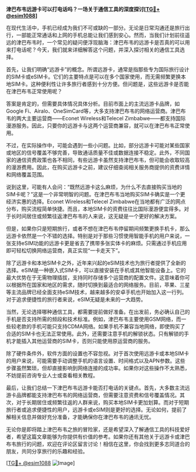 **津巴布韦远游卡可以打电话吗？一场关于通信工具的深度探讨[[TG💪+ @esim1088](https://t.me/s/esim1088)]**

在现代生活中，手机已经成为我们不可或缺的一部分。无论是日常沟通还是旅行出行，一部能正常通话和上网的手机总能让我们感到安心。然而，当我们计划前往遥远的津巴布韦时，一个常见的疑问便浮现脑海：津巴布韦的远游卡是否真的可以用来打电话呢？今天，我们就来详细解答这个问题，并深入探讨相关的通信工具选择。

首先，让我们明确“远游卡”的概念。所谓远游卡，通常是指那些专为国际旅行设计的SIM卡或eSIM卡。它们的主要特点是可以在多个国家使用，而无需频繁更换本地SIM卡。这种便利性让许多旅行者感到十分方便。但问题是，这些远游卡是否能在津巴布韦正常使用呢？

答案是肯定的，但需要具体情况具体分析。目前市面上的主流远游卡品牌，如Google Fi、Airalo、OneSimCard等，大多支持津巴布韦的网络运营商。津巴布韦的两大主要运营商——Econet Wireless和Telecel Zimbabwe——都支持国际漫游服务。因此，只要你的远游卡与这两个运营商兼容，就可以在津巴布韦正常使用。

不过，在实际操作中，可能会遇到一些小问题。比如，部分远游卡可能对某些国家或地区的信号覆盖不够完善，导致通话质量不佳或数据连接不稳定。此外，不同国家的通信资费政策也各不相同，有些远游卡虽然支持津巴布韦，但可能会收取较高的漫游费用。因此，在购买远游卡之前，建议仔细查阅相关服务商提供的资费详情和网络覆盖范围。

说到这里，可能有人会问：“既然远游卡这么麻烦，为什么不去直接购买当地的SIM卡呢？”这是一个非常明智的问题。在津巴布韦当地购买SIM卡确实是一个更经济实惠的选择。Econet Wireless和Telecel Zimbabwe在当地都有广泛的网点分布，购买流程简单快捷。而且，本地SIM卡的资费往往比国际漫游便宜得多。对于长时间居住或频繁往返津巴布韦的人来说，这无疑是一个更好的解决方案。

但是，如果你只是短期旅行，或者不想在津巴布韦停留期间频繁更换手机卡，那么远游卡依然是一个不错的选择。特别是对于那些习惯使用智能手机的用户来说，一张支持eSIM功能的远游卡更是省去了携带多张实体卡的麻烦。只需通过手机应用即可轻松切换网络运营商，真正实现“一卡走天下”。

除了远游卡和本地SIM卡之外，近年来兴起的eSIM技术也为旅行者提供了全新的选择。eSIM是一种嵌入式SIM卡，可以直接安装在手机或其他智能设备上。它的最大优势在于无需物理插拔，支持同时存储多个运营商的配置文件。这意味着你可以根据所在国家和地区的需求，随时切换到最适合的网络服务。目前，苹果、三星等主流品牌已经全面支持eSIM技术，越来越多的安卓手机也开始加入这一行列。对于追求便捷性的旅行者来说，eSIM无疑是未来的一大趋势。

当然，无论选择哪种通信工具，都需要提前做好准备。在出发前，务必确认自己的手机是否支持所需的频段和技术标准。例如，津巴布韦主要使用GSM网络，而一些较老款的手机可能只支持CDMA网络。如果手机不兼容当地网络，即使购买了合适的SIM卡也无法正常使用。此外，还需要注意手机的解锁状态。只有解锁的手机才能插入其他运营商的SIM卡，否则只能使用原运营商的服务。

除了硬件条件外，软件方面的设置也不容忽视。对于首次使用远游卡或本地SIM卡的用户来说，可能需要手动调整手机的语言设置、时间格式以及APN参数。这些步骤虽然繁琐，但却直接影响到网络连接的成功率。如果你对这些操作不太熟悉，不妨提前咨询专业人士或查看相关教程。

最后，让我们总结一下津巴布韦远游卡能否打电话的关键点。首先，大多数主流远游卡品牌都能支持津巴布韦的网络运营商，但需要注意资费和信号覆盖情况。其次，对于长期居住或频繁往返的人群来说，购买本地SIM卡更加划算。而对于短期旅行者或追求便捷性的用户，远游卡或eSIM则是更好的选择。无论如何，提前了解相关信息并做好充分准备，才能确保你在津巴布韦的通讯无忧。

无论你是即将踏上津巴布韦之旅的冒险家，还是希望深入了解通信工具的科技爱好者，希望这篇文章能够为你提供有价值的参考。如果你还有其他关于远游卡或津巴布韦旅行的问题，欢迎在评论区留言讨论！相信在这里，你会找到更多志同道合的朋友，共同分享旅行的乐趣和经验。

[[TG💪+ @esim1088](https://t.me/s/esim1088) ![Image](https://i.postimg.cc/4NQfJmqS/Snipaste-2025-05-13-00-14-12.png)]